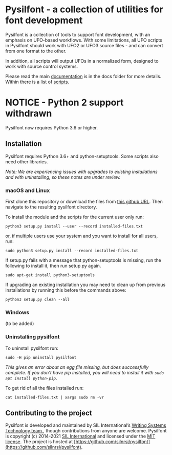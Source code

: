 # Pysilfont - a collection of utilities for font development

Pysilfont is a collection of tools to support font development, with an emphasis on UFO-based workflows. With some limitations, all UFO scripts in Pysilfont should work with UFO2 or UFO3 source files - and can convert from one format to the other.

In addition, all scripts will output UFOs in a normalized form, designed to work with source control systems.

Please read the main [documentation](docs/docs.md) is in the docs folder for more details.  Within there is a list of [scripts](docs/scripts.md).

# NOTICE - Python 2 support withdrawn

Pysilfont now requires Python 3.6 or higher.

## Installation

Pysilfont requires Python 3.6+ and python-setuptools. Some scripts also need other libraries.

_Note: We are experiencing issues with upgrades to existing installations and with uninstalling, so these notes are under review._

### macOS and Linux

First clone this repository or download the files from [this github URL](https://github.com/silnrsi/pysilfont.git). Then navigate to the resulting pysilfont directory.

To install the module and the scripts for the current user only run:

```
python3 setup.py install --user --record installed-files.txt
```

or, if multiple users use your system and you want to install for all users, run:

```
sudo python3 setup.py install --record installed-files.txt
```

If setup.py fails with a message that python-setuptools is missing, run the following to install it, then run setup.py again.

```
sudo apt-get install python3-setuptools
```

If upgrading an existing installation you may need to clean up from previous installations by running this before the commands above:

```
python3 setup.py clean --all
```


### Windows

(to be added)

### Uninstalling pysilfont



To uninstall pysilfont run:

```
sudo -H pip uninstall pysilfont
```

_This gives an error about an egg file missing, but does successfully complete. If you don't have pip installed, you will need to install it with ```sudo apt install python-pip```_.

To get rid of all the files installed run:

```
cat installed-files.txt | xargs sudo rm -vr
```

## Contributing to the project

Pysilfont is developed and maintained by SIL International’s [Writing Systems Technology team ](https://software.sil.org/wstech/), though contributions from anyone are welcome. Pysilfont is copyright (c) 2014-2021 [SIL International](http://www.sil.org) and licensed under the [MIT license](http://en.wikipedia.org/wiki/MIT_License). The project is hosted at [https://github.com/silnrsi/pysilfont](https://github.com/silnrsi/pysilfont).
